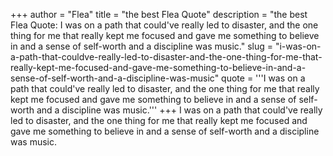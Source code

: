 +++
author = "Flea"
title = "the best Flea Quote"
description = "the best Flea Quote: I was on a path that could've really led to disaster, and the one thing for me that really kept me focused and gave me something to believe in and a sense of self-worth and a discipline was music."
slug = "i-was-on-a-path-that-couldve-really-led-to-disaster-and-the-one-thing-for-me-that-really-kept-me-focused-and-gave-me-something-to-believe-in-and-a-sense-of-self-worth-and-a-discipline-was-music"
quote = '''I was on a path that could've really led to disaster, and the one thing for me that really kept me focused and gave me something to believe in and a sense of self-worth and a discipline was music.'''
+++
I was on a path that could've really led to disaster, and the one thing for me that really kept me focused and gave me something to believe in and a sense of self-worth and a discipline was music.
